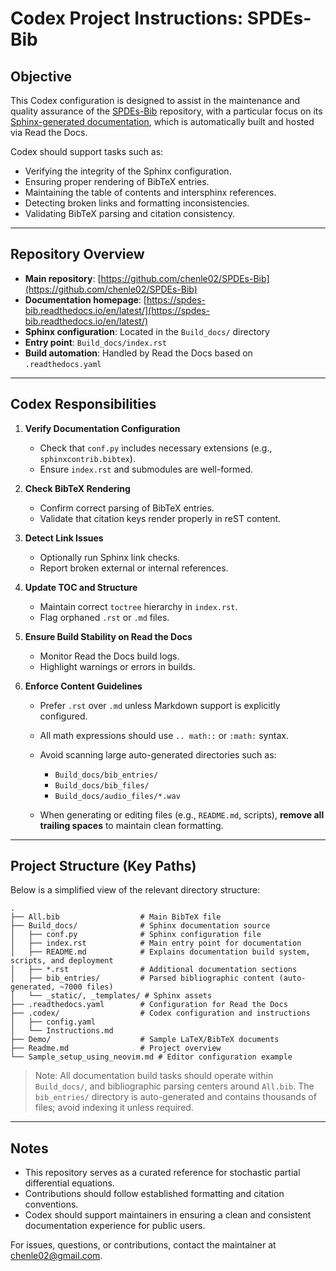 # Codex Project Instructions: SPDEs-Bib

## Objective

This Codex configuration is designed to assist in the maintenance and quality assurance of the [SPDEs-Bib](https://github.com/chenle02/SPDEs-Bib) repository, with a particular focus on its [Sphinx-generated documentation](https://spdes-bib.readthedocs.io/en/latest/), which is automatically built and hosted via Read the Docs.

Codex should support tasks such as:

* Verifying the integrity of the Sphinx configuration.
* Ensuring proper rendering of BibTeX entries.
* Maintaining the table of contents and intersphinx references.
* Detecting broken links and formatting inconsistencies.
* Validating BibTeX parsing and citation consistency.

---

## Repository Overview

* **Main repository**: [https://github.com/chenle02/SPDEs-Bib](https://github.com/chenle02/SPDEs-Bib)
* **Documentation homepage**: [https://spdes-bib.readthedocs.io/en/latest/](https://spdes-bib.readthedocs.io/en/latest/)
* **Sphinx configuration**: Located in the `Build_docs/` directory
* **Entry point**: `Build_docs/index.rst`
* **Build automation**: Handled by Read the Docs based on `.readthedocs.yaml`

---

## Codex Responsibilities

1. **Verify Documentation Configuration**

   * Check that `conf.py` includes necessary extensions (e.g., `sphinxcontrib.bibtex`).
   * Ensure `index.rst` and submodules are well-formed.

2. **Check BibTeX Rendering**

   * Confirm correct parsing of BibTeX entries.
   * Validate that citation keys render properly in reST content.

3. **Detect Link Issues**

   * Optionally run Sphinx link checks.
   * Report broken external or internal references.

4. **Update TOC and Structure**

   * Maintain correct `toctree` hierarchy in `index.rst`.
   * Flag orphaned `.rst` or `.md` files.

5. **Ensure Build Stability on Read the Docs**

   * Monitor Read the Docs build logs.
   * Highlight warnings or errors in builds.

6. **Enforce Content Guidelines**

   * Prefer `.rst` over `.md` unless Markdown support is explicitly configured.
   * All math expressions should use `.. math::` or `:math:` syntax.
   * Avoid scanning large auto-generated directories such as:

     * `Build_docs/bib_entries/`
     * `Build_docs/bib_files/`
     * `Build_docs/audio_files/*.wav`
   * When generating or editing files (e.g., `README.md`, scripts), **remove all trailing spaces** to maintain clean formatting.

---

## Project Structure (Key Paths)

Below is a simplified view of the relevant directory structure:

```
.
├── All.bib                  # Main BibTeX file
├── Build_docs/              # Sphinx documentation source
│   ├── conf.py              # Sphinx configuration file
│   ├── index.rst            # Main entry point for documentation
│   ├── README.md            # Explains documentation build system, scripts, and deployment
│   ├── *.rst                # Additional documentation sections
│   ├── bib_entries/         # Parsed bibliographic content (auto-generated, ~7000 files)
│   └── _static/, _templates/ # Sphinx assets
├── .readthedocs.yaml        # Configuration for Read the Docs
├── .codex/                  # Codex configuration and instructions
│   ├── config.yaml
│   └── Instructions.md
├── Demo/                    # Sample LaTeX/BibTeX documents
├── Readme.md                # Project overview
└── Sample_setup_using_neovim.md # Editor configuration example
```

> Note: All documentation build tasks should operate within `Build_docs/`, and bibliographic parsing centers around `All.bib`. The `bib_entries/` directory is auto-generated and contains thousands of files; avoid indexing it unless required.

---

## Notes

* This repository serves as a curated reference for stochastic partial differential equations.
* Contributions should follow established formatting and citation conventions.
* Codex should support maintainers in ensuring a clean and consistent documentation experience for public users.

For issues, questions, or contributions, contact the maintainer at [chenle02@gmail.com](mailto:chenle02@gmail.com).
